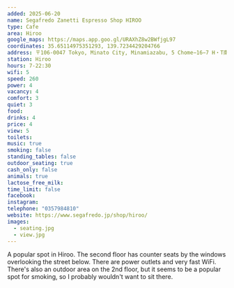 ```yaml
---
added: 2025-06-20
name: Segafredo Zanetti Espresso Shop HIROO
type: Cafe
area: Hiroo
google_maps: https://maps.app.goo.gl/URAXhZ8w2BWfjgL97
coordinates: 35.65114975351293, 139.7234429204766
address: 〒106-0047 Tokyo, Minato City, Minamiazabu, 5 Chome−16−7 H・T南麻布ビルV １・２F
station: Hiroo
hours: 7-22:30
wifi: 5
speed: 260
power: 4
vacancy: 4
comfort: 3
quiet: 3
food: 
drinks: 4
price: 4
view: 5
toilets: 
music: true
smoking: false
standing_tables: false
outdoor_seating: true
cash_only: false
animals: true
lactose_free_milk: 
time_limit: false
facebook: 
instagram: 
telephone: "0357984810"
website: https://www.segafredo.jp/shop/hiroo/
images:
  - seating.jpg
  - view.jpg
---
```


A popular spot in Hiroo. The second floor has counter seats by the windows overlooking the street below. There are power outlets and very fast WiFi. There's also an outdoor area on the 2nd floor, but it seems to be a popular spot for smoking, so I probably wouldn't want to sit there.